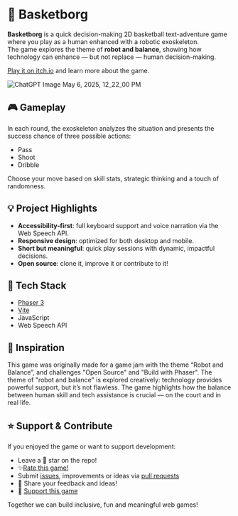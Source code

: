 # 🏀 Basketborg

**Basketborg** is a quick decision-making 2D basketball text-adventure game where you play as a human enhanced with a robotic exoskeleton.  
The game explores the theme of **robot and balance**, showing how technology can enhance — but not replace — human decision-making.

[Play it on itch.io](https://theslla.itch.io/basketborg-game) and learn more about the game.

![ChatGPT Image May 6, 2025, 12_22_00 PM](https://github.com/user-attachments/assets/1f64bc35-0b4f-4658-9270-a7b192b936e6)

## 🎮 Gameplay

In each round, the exoskeleton analyzes the situation and presents the success chance of three possible actions:

- Pass  
- Shoot  
- Dribble  

Choose your move based on skill stats, strategic thinking and a touch of randomness.

## 💡 Project Highlights

- **Accessibility-first**: full keyboard support and voice narration via the Web Speech API.  
- **Responsive design**: optimized for both desktop and mobile.  
- **Short but meaningful**: quick play sessions with dynamic, impactful decisions.  
- **Open source**: clone it, improve it or contribute to it!

## 🔧 Tech Stack

- [Phaser 3](https://phaser.io/)
- [Vite](https://vite.dev/)
- JavaScript
- Web Speech API

## 🧠 Inspiration

This game was originally made for a game jam with the theme “Robot and Balance”, and challenges "Open Source" and "Build with Phaser". The theme of "robot and balance" is explored creatively: technology provides powerful support, but it’s not flawless. The game highlights how the balance between human skill and tech assistance is crucial — on the court and in real life.

## ⭐ Support & Contribute

If you enjoyed the game or want to support development:
- Leave a 🌟 star on the repo!
- ✨[Rate this game!](https://theslla.itch.io/basketborg-game/rate?source=game)
- Submit [issues](https://github.com/ThesllaDev/basketborg-game/issues), improvements or ideas via [pull requests](https://github.com/ThesllaDev/basketborg-game/pulls)
- 💬 Share your feedback and ideas!
- 💖 [Support this game](https://theslla.itch.io/basketborg-game/donate)

Together we can build inclusive, fun and meaningful web games!
